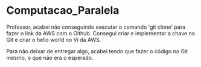 # Computacao_Paralela

Professor, acabei não conseguindo executar o comando 'git clone' para fazer o link da AWS com o Github. Consegui criar e implementar a chave no Git e criar o hello world no Vi da AWS.

Para não deixar de entregar algo, acabei tendo que fazer o código no Git mesmo, o que não era o esperado.

